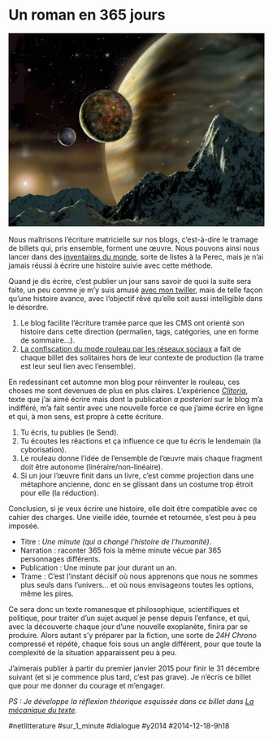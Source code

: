 # Un roman en 365 jours

![](_i/2014-03-07-Exoplanet.webp)

Nous maîtrisons l’écriture matricielle sur nos blogs, c’est-à-dire le tramage de billets qui, pris ensemble, forment une œuvre. Nous pouvons ainsi nous lancer dans des [inventaires du monde](http://inventaire-du-monde.over-blog.com/), sorte de listes à la Perec, mais je n’ai jamais réussi à écrire une histoire suivie avec cette méthode.

Quand je dis écrire, c’est publier un jour sans savoir de quoi la suite sera faite, un peu comme je m’y suis amusé [avec mon twiller](../../page/la-quatrieme-theorie), mais de telle façon qu’une histoire avance, avec l’objectif rêvé qu’elle soit aussi intelligible dans le désordre.

1. Le blog facilite l’écriture tramée parce que les CMS ont orienté son histoire dans cette direction (permalien, tags, catégories, une en forme de sommaire…).
2. [La confiscation du mode rouleau par les réseaux sociaux](les-reseaux-sociaux-ont-confisque-la-metaphore-du-blog.md) a fait de chaque billet des solitaires hors de leur contexte de production (la trame est leur seul lien avec l’ensemble).

En redessinant cet automne mon blog pour réinventer le rouleau, ces choses me sont devenues de plus en plus claires. L’expérience [*Clitoria*](../11/clitoria-chapitre-1.md), texte que j’ai aimé écrire mais dont la publication *a posteriori* sur le blog m’a indifféré, m’a fait sentir avec une nouvelle force ce que j’aime écrire en ligne et qui, à mon sens, est propre à cette écriture.

1. Tu écris, tu publies (le Send).
2. Tu écoutes les réactions et ça influence ce que tu écris le lendemain (la cyborisation).
3. Le rouleau donne l’idée de l’ensemble de l’œuvre mais chaque fragment doit être autonome (linéraire/non-linéaire).
4. Si un jour l’œuvre finit dans un livre, c’est comme projection dans une métaphore ancienne, donc en se glissant dans un costume trop étroit pour elle (la réduction).

Conclusion, si je veux écrire une histoire, elle doit être compatible avec ce cahier des charges. Une vieille idée, tournée et retournée, s’est peu à peu imposée.

* Titre : *Une minute (qui a changé l’histoire de l’humanité)*.
* Narration : raconter 365 fois la même minute vécue par 365 personnages différents.
* Publication : Une minute par jour durant un an.
* Trame : C’est l’instant décisif où nous apprenons que nous ne sommes plus seuls dans l’univers… et où nous envisageons toutes les options, même les pires.

Ce sera donc un texte romanesque et philosophique, scientifiques et politique, pour traiter d’un sujet auquel je pense depuis l’enfance, et qui, avec la découverte chaque jour d’une nouvelle exoplanète, finira par se produire. Alors autant s’y préparer par la fiction, une sorte de *24H Chrono* compressé et répété, chaque fois sous un angle différent, pour que toute la complexité de la situation apparaissent peu à peu.

J’aimerais publier à partir du premier janvier 2015 pour finir le 31 décembre suivant (et si je commence plus tard, c’est pas grave). Je n’écris ce billet que pour me donner du courage et m’engager.

*PS : Je développe la réflexion théorique esquissée dans ce billet dans *[La mécanique du texte](../../page/la-mecanique-du-texte)*.*



#netlitterature #sur_1_minute #dialogue #y2014 #2014-12-18-9h18
